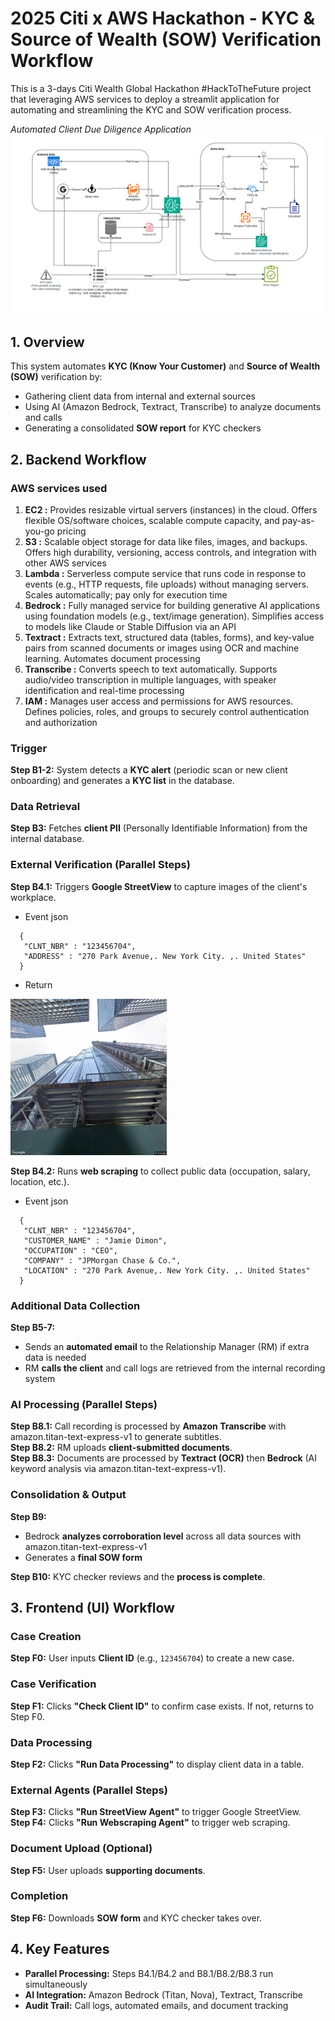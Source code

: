 # 2025 Citi x AWS Hackathon - KYC & Source of Wealth (SOW) Verification Workflow
This is a 3-days Citi Wealth Global Hackathon #HackToTheFuture project that leveraging AWS services to deploy a streamlit application for automating and streamlining the KYC and SOW verification process.     

*Automated Client Due Diligence Application*
![work flow](./architectural_design.png)

## 1. Overview
This system automates **KYC (Know Your Customer)** and **Source of Wealth (SOW)** verification by:
- Gathering client data from internal and external sources
- Using AI (Amazon Bedrock, Textract, Transcribe) to analyze documents and calls
- Generating a consolidated **SOW report** for KYC checkers

## 2. Backend Workflow
### AWS services used
1. **EC2 :** Provides resizable virtual servers (instances) in the cloud. Offers flexible OS/software choices, scalable compute capacity, and pay-as-you-go pricing
2. **S3 :** Scalable object storage for data like files, images, and backups. Offers high durability, versioning, access controls, and integration with other AWS services  
3. **Lambda :** Serverless compute service that runs code in response to events (e.g., HTTP requests, file uploads) without managing servers. Scales automatically; pay only for execution time
4. **Bedrock :** Fully managed service for building generative AI applications using foundation models (e.g., text/image generation). Simplifies access to models like Claude or Stable Diffusion via an API
5. **Textract :** Extracts text, structured data (tables, forms), and key-value pairs from scanned documents or images using OCR and machine learning. Automates document processing
6. **Transcribe :** Converts speech to text automatically. Supports audio/video transcription in multiple languages, with speaker identification and real-time processing  
7. **IAM :** Manages user access and permissions for AWS resources. Defines policies, roles, and groups to securely control authentication and authorization  

### Trigger
**Step B1-2:** System detects a **KYC alert** (periodic scan or new client onboarding) and generates a **KYC list** in the database.

### Data Retrieval
**Step B3:** Fetches **client PII** (Personally Identifiable Information) from the internal database.

### External Verification (Parallel Steps)
**Step B4.1:** Triggers **Google StreetView** to capture images of the client's workplace.   
* Event json
```
  {  
   "CLNT_NBR" : "123456704",  
   "ADDRESS" : "270 Park Avenue,. New York City. ,. United States"  
  }
```
* Return  
<img src="./backend/lambda/google_street_view/gsv_0.jpg" width="250" height="250" />

**Step B4.2:** Runs **web scraping** to collect public data (occupation, salary, location, etc.).  
* Event json
```
  {
   "CLNT_NBR" : "123456704",
   "CUSTOMER_NAME" : "Jamie Dimon",
   "OCCUPATION" : "CEO",
   "COMPANY" : "JPMorgan Chase & Co.",
   "LOCATION" : "270 Park Avenue,. New York City. ,. United States"
  }
```
### Additional Data Collection
**Step B5-7:**
- Sends an **automated email** to the Relationship Manager (RM) if extra data is needed
- RM **calls the client** and call logs are retrieved from the internal recording system

### AI Processing (Parallel Steps)
**Step B8.1:** Call recording is processed by **Amazon Transcribe** with amazon.titan-text-express-v1 to generate subtitles.  
**Step B8.2:** RM uploads **client-submitted documents**.  
**Step B8.3:** Documents are processed by **Textract (OCR)** then **Bedrock** (AI keyword analysis via amazon.titan-text-express-v1).

### Consolidation & Output
**Step B9:**
- Bedrock **analyzes corroboration level** across all data sources with amazon.titan-text-express-v1
- Generates a **final SOW form**

**Step B10:** KYC checker reviews and the **process is complete**.

## 3. Frontend (UI) Workflow

### Case Creation
**Step F0:** User inputs **Client ID** (e.g., `123456704`) to create a new case.

### Case Verification
**Step F1:** Clicks **"Check Client ID"** to confirm case exists. If not, returns to Step F0.

### Data Processing
**Step F2:** Clicks **"Run Data Processing"** to display client data in a table.

### External Agents (Parallel Steps)
**Step F3:** Clicks **"Run StreetView Agent"** to trigger Google StreetView.  
**Step F4:** Clicks **"Run Webscraping Agent"** to trigger web scraping.

### Document Upload (Optional)
**Step F5:** User uploads **supporting documents**.

### Completion
**Step F6:** Downloads **SOW form** and KYC checker takes over.

## 4. Key Features
- **Parallel Processing:** Steps B4.1/B4.2 and B8.1/B8.2/B8.3 run simultaneously
- **AI Integration:** Amazon Bedrock (Titan, Nova), Textract, Transcribe
- **Audit Trail:** Call logs, automated emails, and document tracking
